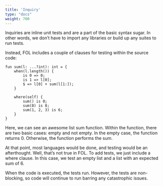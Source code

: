 ```yaml
---
title: 'Inquiry'
type: "docs"
weight: 700
---
```


Inquiries are inline unit tests and are a part of the basic syntax sugar. In other words, we don’t have to import any libraries or build up any suites to run tests.

Instead, FOL includes a couple of clauses for testing within the source code:
```
fun sum(l: ...?int): int = {
    when(l.length()) {
        is 0 => 0;
        is 1 => l[0];
        $ => l[0] + sum(l[1:]);
    }

    where(self) {
        sum() is 0;
        sum(8) is 8;
        sum(1, 2, 3) is 6;
    }
} 
```

Here, we can see an awesome list sum function. Within the function, there are two basic cases: empty and not empty. In the empty case, the function returns 0. Otherwise, the function performs the sum.

At that point, most languages would be done, and testing would be an afterthought. Well, that’s not true in FOL. To add tests, we just include a where clause. In this case, we test an empty list and a list with an expected sum of 6.

When the code is executed, the tests run. However, the tests are non-blocking, so code will continue to run barring any catastrophic issues.
